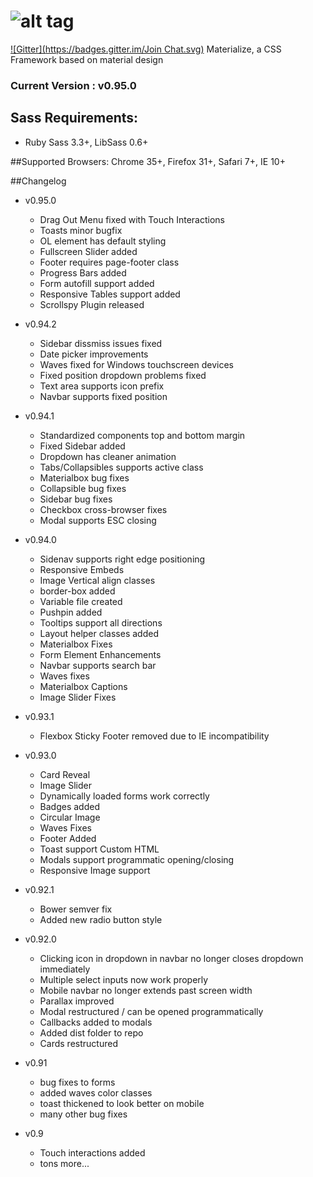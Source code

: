 ![alt tag](https://raw.github.com/dogfalo/materialize/master/images/materialize.gif)
===========

[![Gitter](https://badges.gitter.im/Join Chat.svg)](https://gitter.im/Dogfalo/materialize?utm_source=badge&utm_medium=badge&utm_campaign=pr-badge&utm_content=badge)
Materialize, a CSS Framework based on material design

### Current Version : v0.95.0

## Sass Requirements:
- Ruby Sass 3.3+, LibSass 0.6+

##Supported Browsers:
Chrome 35+, Firefox 31+, Safari 7+, IE 10+

##Changelog

- v0.95.0
  - Drag Out Menu fixed with Touch Interactions
  - Toasts minor bugfix
  - OL element has default styling
  - Fullscreen Slider added
  - Footer requires page-footer class
  - Progress Bars added
  - Form autofill support added
  - Responsive Tables support added
  - Scrollspy Plugin released

- v0.94.2
  - Sidebar dissmiss issues fixed
  - Date picker improvements
  - Waves fixed for Windows touchscreen devices
  - Fixed position dropdown problems fixed
  - Text area supports icon prefix
  - Navbar supports fixed position

- v0.94.1
  - Standardized components top and bottom margin
  - Fixed Sidebar added
  - Dropdown has cleaner animation
  - Tabs/Collapsibles supports active class
  - Materialbox bug fixes
  - Collapsible bug fixes
  - Sidebar bug fixes
  - Checkbox cross-browser fixes
  - Modal supports ESC closing

- v0.94.0
  - Sidenav supports right edge positioning
  - Responsive Embeds
  - Image Vertical align classes
  - border-box added
  - Variable file created
  - Pushpin added
  - Tooltips support all directions
  - Layout helper classes added
  - Materialbox Fixes
  - Form Element Enhancements
  - Navbar supports search bar
  - Waves fixes
  - Materialbox Captions
  - Image Slider Fixes

- v0.93.1
  - Flexbox Sticky Footer removed due to IE incompatibility

- v0.93.0
  - Card Reveal
  - Image Slider
  - Dynamically loaded forms work correctly
  - Badges added
  - Circular Image
  - Waves Fixes
  - Footer Added
  - Toast support Custom HTML
  - Modals support programmatic opening/closing
  - Responsive Image support

- v0.92.1
  - Bower semver fix
  - Added new radio button style

- v0.92.0
  - Clicking icon in dropdown in navbar no longer closes dropdown immediately
  - Multiple select inputs now work properly
  - Mobile navbar no longer extends past screen width
  - Parallax improved
  - Modal restructured / can be opened programmatically
  - Callbacks added to modals
  - Added dist folder to repo
  - Cards restructured


- v0.91
  - bug fixes to forms
  - added waves color classes
  - toast thickened to look better on mobile
  - many other bug fixes


- v0.9
  - Touch interactions added
  - tons more...
